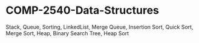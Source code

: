 # COMP-2540-Data-Structures 
Stack, Queue, Sorting, LinkedList, Merge Queue, Insertion Sort, Quick Sort, Merge Sort, Heap, Binary Search Tree, Heap Sort
